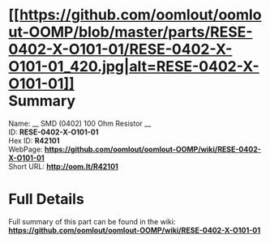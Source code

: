 
[[https://github.com/oomlout/oomlout-OOMP/blob/master/parts/RESE-0402-X-O101-01/RESE-0402-X-O101-01_420.jpg|alt=RESE-0402-X-O101-01]]     
Summary
=================
  
Name: __ SMD (0402) 100 Ohm Resistor __    
ID: __RESE-0402-X-O101-01__   
Hex ID: __R42101__   
WebPage: __https://github.com/oomlout/oomlout-OOMP/wiki/RESE-0402-X-O101-01__   
Short URL: __http://oom.lt/R42101__   

Full Details
==========================
Full summary of this part can be found in the wiki:   
__https://github.com/oomlout/oomlout-OOMP/wiki/RESE-0402-X-O101-01__    

